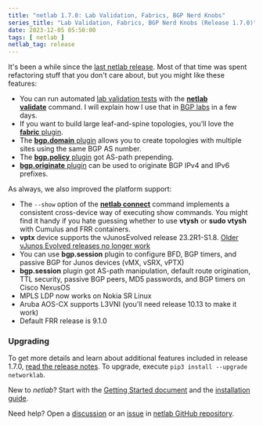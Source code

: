 ```yaml
---
title: "netlab 1.7.0: Lab Validation, Fabrics, BGP Nerd Knobs"
series_title: "Lab Validation, Fabrics, BGP Nerd Knobs (Release 1.7.0)"
date: 2023-12-05 05:50:00
tags: [ netlab ]
netlab_tag: release
---
```

It's been a while since the [last netlab release](/2023/10/netlab-1-6-4-more-bgp-nerd-knobs.html). Most of that time was spent refactoring stuff that you don't care about, but you might like these features:

- You can run automated [lab validation tests](https://netlab.tools/topology/validate/) with the  **[netlab validate](https://netlab.tools/netlab/validate/)** command. I will explain how I use that in [BGP labs](https://bgplabs.net/) in a few days.
- If you want to build large leaf-and-spine topologies, you'll love the [**fabric** plugin](https://netlab.tools/plugins/fabric/).
- The [**bgp.domain** plugin](https://netlab.tools/plugins/bgp.domain/) allows you to create topologies with multiple sites using the same BGP AS number.
- The [**bgp.policy** plugin](https://netlab.tools/plugins/bgp.policy/) got AS-path prepending.
- [**bgp.originate** plugin](https://netlab.tools/plugins/bgp.originate/) can be used to originate BGP IPv4 and IPv6 prefixes.

As always, we also improved the platform support:
<!--more-->
- The `--show` option of the **[netlab connect](https://netlab.tools/netlab/connect/)** command implements a consistent cross-device way of executing show commands. You might find it handy if you hate guessing whether to use **vtysh** or **sudo vtysh** with Cumulus and FRR containers.
- **vptx** device supports the vJunosEvolved release 23.2R1-S1.8. [Older vJunos Evolved releases no longer work](https://netlab.tools/release/1.7/#release-1-7-0-breaking)
- You can use **bgp.session** plugin to configure BFD, BGP timers, and passive BGP for Junos devices (vMX, vSRX, vPTX)
- **bgp.session** plugin got AS-path manipulation, default route origination, TTL security, passive BGP peers, MD5 passwords, and BGP timers on Cisco NexusOS
- MPLS LDP now works on Nokia SR Linux
- Aruba AOS-CX supports L3VNI (you'll need release 10.13 to make it work)
- Default FRR release is 9.1.0

### Upgrading

To get more details and learn about additional features included in release 1.7.0, [read the release notes](https://netlab.tools/release/1.7/#release-1-7-0). To upgrade, execute `pip3 install --upgrade networklab`.

New to *netlab*? Start with the [Getting Started document](https://netlab.tools/tutorials/) and the [installation guide](https://netlab.tools/install/).

Need help? Open a [discussion](https://github.com/ipspace/netlab/discussions) or an [issue](https://github.com/ipspace/netlab/issues) in [netlab GitHub repository](https://github.com/ipspace/netlab).
